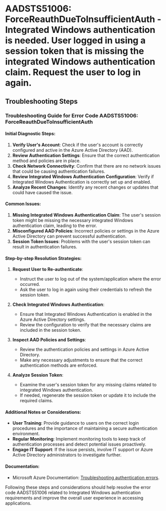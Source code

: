 # AADSTS51006: ForceReauthDueToInsufficientAuth - Integrated Windows authentication is needed. User logged in using a session token that is missing the integrated Windows authentication claim. Request the user to log in again.


## Troubleshooting Steps
### Troubleshooting Guide for Error Code AADSTS51006: ForceReauthDueToInsufficientAuth

#### Initial Diagnostic Steps:
1. **Verify User's Account**: Check if the user's account is correctly configured and active in the Azure Active Directory (AAD).
2. **Review Authentication Settings**: Ensure that the correct authentication method and policies are in place.
3. **Check Network Connectivity**: Confirm that there are no network issues that could be causing authentication failures.
4. **Review Integrated Windows Authentication Configuration**: Verify if Integrated Windows Authentication is correctly set up and enabled.
5. **Analyze Recent Changes**: Identify any recent changes or updates that could have caused the issue.

#### Common Issues:
1. **Missing Integrated Windows Authentication Claim**: The user's session token might be missing the necessary integrated Windows authentication claim, leading to the error.
2. **Misconfigured AAD Policies**: Incorrect policies or settings in the Azure Active Directory can prevent successful authentication.
3. **Session Token Issues**: Problems with the user's session token can result in authentication failures.

#### Step-by-step Resolution Strategies:
1. **Request User to Re-authenticate**:
    - Instruct the user to log out of the system/application where the error occurred.
    - Ask the user to log in again using their credentials to refresh the session token.

2. **Check Integrated Windows Authentication**:
    - Ensure that Integrated Windows Authentication is enabled in the Azure Active Directory settings.
    - Review the configuration to verify that the necessary claims are included in the session token.

3. **Inspect AAD Policies and Settings**:
    - Review the authentication policies and settings in Azure Active Directory.
    - Make any necessary adjustments to ensure that the correct authentication methods are enforced.

4. **Analyze Session Token**:
    - Examine the user's session token for any missing claims related to integrated Windows authentication.
    - If needed, regenerate the session token or update it to include the required claims.

#### Additional Notes or Considerations:
- **User Training**: Provide guidance to users on the correct login procedures and the importance of maintaining a secure authentication environment.
- **Regular Monitoring**: Implement monitoring tools to keep track of authentication processes and detect potential issues proactively.
- **Engage IT Support**: If the issue persists, involve IT support or Azure Active Directory administrators to investigate further.

#### Documentation:
- Microsoft Azure Documentation: [Troubleshooting authentication errors](https://docs.microsoft.com/en-us/azure/active-directory/develop/reply-url#troubleshoot-authentication-errors).

Following these steps and considerations should help resolve the error code AADSTS51006 related to Integrated Windows authentication requirements and improve the overall user experience in accessing applications.